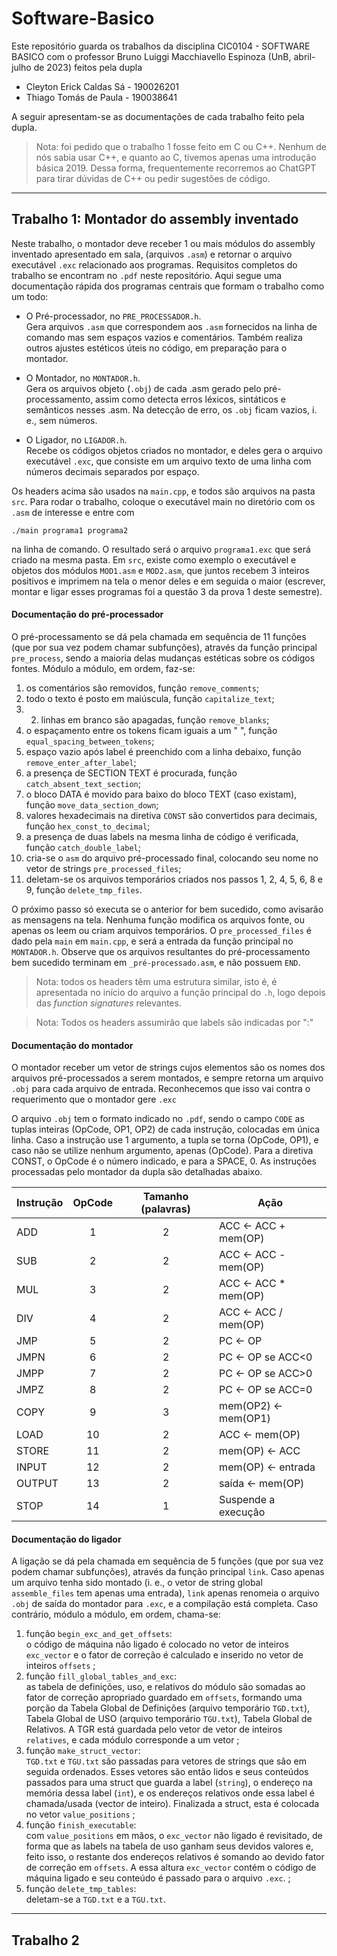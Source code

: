 # Software-Basico
Este repositório guarda os trabalhos da disciplina CIC0104 - SOFTWARE BASICO 
com o professor Bruno Luiggi Macchiavello Espinoza (UnB, abril-julho de 2023) 
feitos pela dupla 

- Cleyton Erick Caldas Sá - 190026201 
- Thiago Tomás de Paula - 190038641

A seguir apresentam-se as documentações de cada trabalho feito pela dupla.

> Nota: foi pedido que o trabalho 1 fosse feito em C ou C++.
> Nenhum de nós sabia usar C++, e quanto ao C, tivemos apenas uma introdução básica 2019.
> Dessa forma, frequentemente recorremos ao ChatGPT para tirar dúvidas de C++ ou pedir sugestões de código.  

---
## Trabalho 1: Montador do assembly inventado
Neste trabalho, o montador deve receber 1 ou mais módulos do assembly inventado apresentado em sala,
(arquivos `.asm`) e retornar o arquivo executável `.exc` relacionado aos programas.
Requisitos completos do trabalho se encontram no `.pdf` neste repositório.
Aqui segue uma documentação rápida dos programas centrais que formam o trabalho como um todo:

- O Pré-processador, no `PRE_PROCESSADOR.h`. <br />
Gera arquivos `.asm` que correspondem aos `.asm` fornecidos na linha de comando
mas sem espaços vazios e comentários. 
Também realiza outros ajustes estéticos úteis no código,
em preparação para o montador. 

- O Montador, no `MONTADOR.h`. <br />
Gera os arquivos objeto (`.obj`) de cada .asm gerado pelo pré-processamento,
assim como detecta erros léxicos, sintáticos e semânticos nesses .asm.
Na detecção de erro, os `.obj` ficam vazios, i. e., sem números.

- O Ligador, no `LIGADOR.h`. <br />
Recebe os códigos objetos criados no montador, e deles gera o arquivo executável
`.exc`, que consiste em um arquivo texto de uma linha com números decimais separados por espaço.

Os headers acima são usados na `main.cpp`, e todos são arquivos na pasta `src`.
Para rodar o trabalho, coloque o executável main no diretório com os `.asm` de interesse e entre com 
```
./main programa1 programa2
``` 
na linha de comando. 
O resultado será o arquivo `programa1.exc` que será criado na mesma pasta.
Em `src`, existe como exemplo o executável e objetos dos módulos `MOD1.asm` e `MOD2.asm`,
que juntos recebem 3 inteiros positivos e imprimem na tela o menor deles e em seguida o maior
(escrever, montar e ligar esses programas foi a questão 3 da prova 1 deste semestre).  

#### Documentação do pré-processador
O pré-processamento se dá pela chamada em sequência de 11 funções (que por sua vez podem chamar subfunções), 
através da função principal `pre_process`, sendo a maioria delas mudanças estéticas sobre os códigos fontes.
Módulo a módulo, em ordem, faz-se:
1. os comentários são removidos, função `remove_comments`; 
2. todo o texto é posto em maiúscula, função `capitalize_text`;
3. 2. linhas em branco são apagadas, função `remove_blanks`;
4. o espaçamento entre os tokens ficam iguais a um " ", função `equal_spacing_between_tokens`;
5. espaço vazio após label é preenchido com a linha debaixo, função `remove_enter_after_label`;
6. a presença de SECTION TEXT é procurada, função `catch_absent_text_section`;
7. o bloco DATA é movido para baixo do bloco TEXT (caso existam), função `move_data_section_down`;
8. valores hexadecimais na diretiva `CONST` são convertidos para decimais, função `hex_const_to_decimal`;
9. a presença de duas labels na mesma linha de código é verificada, função `catch_double_label`;
10. cria-se o `asm` do arquivo pré-processado final, colocando seu nome no vetor de strings `pre_processed_files`;
11. deletam-se os arquivos temporários criados nos passos 1, 2, 4, 5, 6, 8 e 9, função `delete_tmp_files`.

O próximo passo só executa se o anterior for bem sucedido, como avisarão as mensagens na tela.
Nenhuma função modifica os arquivos fonte, ou apenas os leem ou criam arquivos temporários.
O `pre_processed_files` é dado pela `main` em `main.cpp`, e será a entrada da função principal no `MONTADOR.h`.
Observe que os arquivos resultantes do pré-processamento bem sucedido terminam em `_pré-processado.asm`, e não possuem `END`.

> Nota: todos os headers têm uma estrutura similar, isto é, é apresentada no início do arquivo a 
> função principal do `.h`, logo depois das *function signatures* relevantes.

> Nota: Todos os headers assumirão que labels são indicadas por ":"

#### Documentação do montador
O montador receber um vetor de strings cujos elementos são os nomes dos arquivos pré-processados a serem montados,
e sempre retorna um arquivo `.obj` para cada arquivo de entrada.
Reconhecemos que isso vai contra o requerimento que o montador gere `.exc`

O arquivo `.obj` tem o formato indicado no `.pdf`, sendo o campo `CODE` as tuplas inteiras 
(OpCode, OP1, OP2) de cada instrução, colocadas em única linha. 
Caso a instrução use 1 argumento, a tupla se torna (OpCode, OP1), e caso não se utilize nenhum argumento, apenas (OpCode).
Para a diretiva CONST, o OpCode é o número indicado, e para a SPACE, 0.
As instruções processadas pelo montador da dupla são detalhadas abaixo.
  
| Instrução | OpCode | Tamanho (palavras) | Ação |
| --------- | :----: | :----------------: | ---- |
| ADD    |  1 | 2 | ACC <- ACC + mem(OP) | 
| SUB    |  2 | 2 | ACC <- ACC - mem(OP) | 
| MUL    |  3 | 2 | ACC <- ACC * mem(OP) | 
| DIV    |  4 | 2 | ACC <- ACC / mem(OP) | 
| JMP    |  5 | 2 | PC <- OP             | 
| JMPN   |  6 | 2 | PC <- OP se ACC<0    | 
| JMPP   |  7 | 2 | PC <- OP se ACC>0    | 
| JMPZ   |  8 | 2 | PC <- OP se ACC=0    | 
| COPY   |  9 | 3 | mem(OP2) <- mem(OP1) | 
| LOAD   | 10 | 2 | ACC <- mem(OP)       | 
| STORE  | 11 | 2 | mem(OP) <- ACC       | 
| INPUT  | 12 | 2 | mem(OP) <- entrada   | 
| OUTPUT | 13 | 2 | saída <- mem(OP)     | 
| STOP   | 14 | 1 | Suspende a execução  |

#### Documentação do ligador
A ligação se dá pela chamada em sequência de 5 funções (que por sua vez podem chamar subfunções), 
através da função principal `link`. 
Caso apenas um arquivo tenha sido montado 
(i. e., o vetor de string global `assemble_files` tem apenas uma entrada), 
`link` apenas renomeia o arquivo `.obj` de saída do montador para `.exc`, e a compilação está completa.
Caso contrário, módulo a módulo, em ordem, chama-se:

1. função `begin_exc_and_get_offsets`: <br />
   o código de máquina não ligado é colocado no vetor de inteiros `exc_vector`
   e o fator de correção é calculado e inserido no vetor de inteiros `offsets`
; 
2. função `fill_global_tables_and_exc`: <br />
   as tabela de definições, uso, e relativos do módulo 
   são somadas ao fator de correção apropriado guardado em `offsets`,
   formando uma porção da 
   Tabela Global de Definições (arquivo temporário `TGD.txt`), 
   Tabela Global de USO (arquivo temporário `TGU.txt`), 
   Tabela Global de Relativos.
   A TGR está guardada pelo vetor de vetor de inteiros `relatives`, 
   e cada módulo corresponde a um vetor
;
3. função `make_struct_vector`: <br />
   `TGD.txt` e `TGU.txt` são passadas para vetores de strings que são em seguida ordenados.
   Esses vetores são então lidos e seus conteúdos passados para uma struct que guarda 
   a label (`string`),
   o endereço na memória dessa label (`int`),
   e os endereços relativos onde essa label é chamada/usada (vector de inteiro).
   Finalizada a struct, esta é colocada no vetor `value_positions`
;
4. função `finish_executable`: <br />
   com `value_positions` em mãos, o `exc_vector` não ligado é revisitado,
   de forma que as labels na tabela de uso ganham seus devidos valores e, feito isso,
   o restante dos endereços relativos é somando ao devido fator de correção em `offsets`.
   A essa altura `exc_vector` contém o código de máquina ligado e 
   seu conteúdo é passado para o arquivo `.exc`.
;
5. função `delete_tmp_tables`: <br />
   deletam-se a `TGD.txt` e a `TGU.txt`.

---
## Trabalho 2

